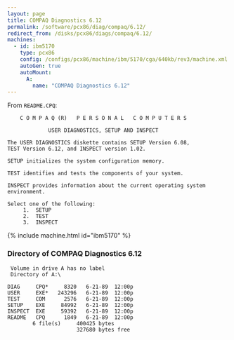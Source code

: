 ```yaml
---
layout: page
title: COMPAQ Diagnostics 6.12
permalink: /software/pcx86/diag/compaq/6.12/
redirect_from: /disks/pcx86/diags/compaq/6.12/
machines:
  - id: ibm5170
    type: pcx86
    config: /configs/pcx86/machine/ibm/5170/cga/640kb/rev3/machine.xml
    autoGen: true
    autoMount:
      A:
        name: "COMPAQ Diagnostics 6.12"
---
```


From `README.CPQ`:

        C O M P A Q (R)   P E R S O N A L   C O M P U T E R S
    
                 USER DIAGNOSTICS, SETUP AND INSPECT
    
    The USER DIAGNOSTICS diskette contains SETUP Version 6.08,
    TEST Version 6.12, and INSPECT version 1.02.
    
    SETUP initializes the system configuration memory.
    
    TEST identifies and tests the components of your system.
    
    INSPECT provides information about the current operating system
    environment.
    
    Select one of the following:
         1.  SETUP
         2.  TEST
         3.  INSPECT

{% include machine.html id="ibm5170" %}

### Directory of COMPAQ Diagnostics 6.12

     Volume in drive A has no label
     Directory of A:\

    DIAG     CPQ*     8320   6-21-89  12:00p
    USER     EXE*   243296   6-21-89  12:00p
    TEST     COM      2576   6-21-89  12:00p
    SETUP    EXE     84992   6-21-89  12:00p
    INSPECT  EXE     59392   6-21-89  12:00p
    README   CPQ      1849   6-21-89  12:00p
            6 file(s)     400425 bytes
                          327680 bytes free
